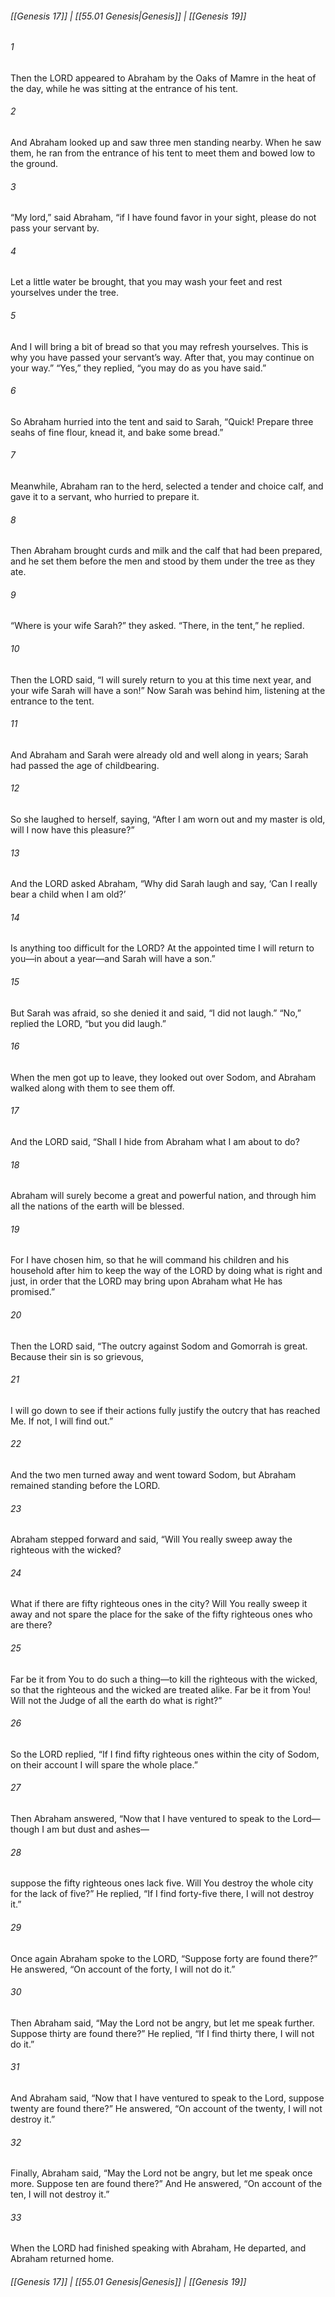 
###### [[Genesis 17]] | [[55.01 Genesis|Genesis]] | [[Genesis 19]]

###### 1
Then the LORD appeared to Abraham by the Oaks of Mamre in the heat of the day, while he was sitting at the entrance of his tent.
###### 2
And Abraham looked up and saw three men standing nearby. When he saw them, he ran from the entrance of his tent to meet them and bowed low to the ground.
###### 3
“My lord,” said Abraham, “if I have found favor in your sight, please do not pass your servant by.
###### 4
Let a little water be brought, that you may wash your feet and rest yourselves under the tree.
###### 5
And I will bring a bit of bread so that you may refresh yourselves. This is why you have passed your servant’s way. After that, you may continue on your way.” “Yes,” they replied, “you may do as you have said.”
###### 6
So Abraham hurried into the tent and said to Sarah, “Quick! Prepare three seahs of fine flour, knead it, and bake some bread.”
###### 7
Meanwhile, Abraham ran to the herd, selected a tender and choice calf, and gave it to a servant, who hurried to prepare it.
###### 8
Then Abraham brought curds and milk and the calf that had been prepared, and he set them before the men and stood by them under the tree as they ate.
###### 9
“Where is your wife Sarah?” they asked. “There, in the tent,” he replied.
###### 10
Then the LORD said, “I will surely return to you at this time next year, and your wife Sarah will have a son!” Now Sarah was behind him, listening at the entrance to the tent.
###### 11
And Abraham and Sarah were already old and well along in years; Sarah had passed the age of childbearing.
###### 12
So she laughed to herself, saying, “After I am worn out and my master is old, will I now have this pleasure?”
###### 13
And the LORD asked Abraham, “Why did Sarah laugh and say, ‘Can I really bear a child when I am old?’
###### 14
Is anything too difficult for the LORD? At the appointed time I will return to you—in about a year—and Sarah will have a son.”
###### 15
But Sarah was afraid, so she denied it and said, “I did not laugh.” “No,” replied the LORD, “but you did laugh.”
###### 16
When the men got up to leave, they looked out over Sodom, and Abraham walked along with them to see them off.
###### 17
And the LORD said, “Shall I hide from Abraham what I am about to do?
###### 18
Abraham will surely become a great and powerful nation, and through him all the nations of the earth will be blessed.
###### 19
For I have chosen him, so that he will command his children and his household after him to keep the way of the LORD by doing what is right and just, in order that the LORD may bring upon Abraham what He has promised.”
###### 20
Then the LORD said, “The outcry against Sodom and Gomorrah is great. Because their sin is so grievous,
###### 21
I will go down to see if their actions fully justify the outcry that has reached Me. If not, I will find out.”
###### 22
And the two men turned away and went toward Sodom, but Abraham remained standing before the LORD.
###### 23
Abraham stepped forward and said, “Will You really sweep away the righteous with the wicked?
###### 24
What if there are fifty righteous ones in the city? Will You really sweep it away and not spare the place for the sake of the fifty righteous ones who are there?
###### 25
Far be it from You to do such a thing—to kill the righteous with the wicked, so that the righteous and the wicked are treated alike. Far be it from You! Will not the Judge of all the earth do what is right?”
###### 26
So the LORD replied, “If I find fifty righteous ones within the city of Sodom, on their account I will spare the whole place.”
###### 27
Then Abraham answered, “Now that I have ventured to speak to the Lord—though I am but dust and ashes—
###### 28
suppose the fifty righteous ones lack five. Will You destroy the whole city for the lack of five?” He replied, “If I find forty-five there, I will not destroy it.”
###### 29
Once again Abraham spoke to the LORD, “Suppose forty are found there?” He answered, “On account of the forty, I will not do it.”
###### 30
Then Abraham said, “May the Lord not be angry, but let me speak further. Suppose thirty are found there?” He replied, “If I find thirty there, I will not do it.”
###### 31
And Abraham said, “Now that I have ventured to speak to the Lord, suppose twenty are found there?” He answered, “On account of the twenty, I will not destroy it.”
###### 32
Finally, Abraham said, “May the Lord not be angry, but let me speak once more. Suppose ten are found there?” And He answered, “On account of the ten, I will not destroy it.”
###### 33
When the LORD had finished speaking with Abraham, He departed, and Abraham returned home.

###### [[Genesis 17]] | [[55.01 Genesis|Genesis]] | [[Genesis 19]]
